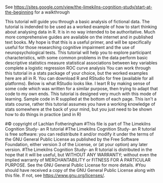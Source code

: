 See https://sites.google.com/view/the-limekilns-cognition-study/start-at-the-beginning for a walkthrough

This tutorial will guide you through a basic analysis of fictional data. The tutorial is indended to be used as a worked example of how to start thinking about analysing data in R. It is in no way intended to be authoritative. Much more comprehensive guides are available on the internet and in published text books. My hope is that this is a useful primer, and will be specifically useful for those researching cognitive impairment and the use of neuropsychological tests. 
This tutorial will help you to
explore participant characteristics, with some common problems in the data 
perform basic descriptive statistics
measure statistical associations between key variables
complete a logistic regression
ROC curve analysis
You can work through this tutorial in a stats package of your choice, but the worked examples here are all in R. You can download R and RStudio for free (available for all platforms). Below is what RStudio looks like.
I leart R by making sense of some code which was written for a similar purpose, then trying to adapt that code to my own ends. This tutorial is designed very much with this mode of learning. Sample code in R supplied at the bottom of each page. This isn't a stats course, rather this tutorial assumes you have a working knowledge of stats somewhere at the back of your mind, but you just need to be shown how to do things in practice (and in R)

#© copyright of Lachlan Fotheringham
#This file is part of The Limekilns Cognition Study- an R tutorial
#The Limekilns Cognition Study- an R tutorial is free software: you can redistribute it and/or modify it under the terms of the GNU General Public License as published by the Free Software Foundation, either version 3 of the License, or (at your option) any later version.
#The Limekilns Cognition Study- an R tutorial is distributed in the hope that it will be useful, but WITHOUT ANY WARRANTY; without even the implied warranty of MERCHANTABILITY or FITNESS FOR A PARTICULAR PURPOSE. See the GNU General Public License for more details.
#You should have received a copy of the GNU General Public License along with this file. If not, see <https://www.gnu.org/licenses/>.
